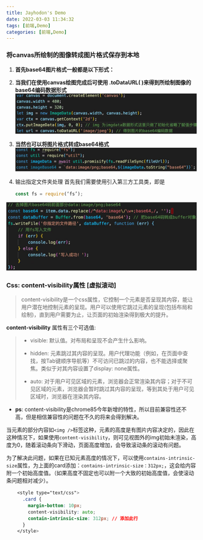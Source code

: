 ```yaml
---
title: Jayhodon's Demo
date: 2022-03-03 11:34:32
tags: [前端,Demo]
categories: [前端,Demo]
---
```

### 将canvas所绘制的图像转成图片格式保存到本地

1. **首先base64图片格式一般都是以下形式：**
   <!-- ‘data:image/jpeg;base64, […base64编码]’ -->

2. **当我们在使用canvas绘图完成后可使用 .toDataURL( )来得到所绘制图像的base64编码数据形式**![toDataURL](../images/Jayhodon-s-Demo/baseToImg_1.jpg)

3. **当然也可以将图片格式转成base64格式**![imgToBase](../images/Jayhodon-s-Demo/baseToImg_2.jpg)

4. 输出指定文件夹处理
   首先我们需要使用引入第三方工具类，即是

   ```javascript
   const fs = require(‘fs’); 
   ```

![Save](../images/Jayhodon-s-Demo/baseToImg_3.jpg)





### Css: content-visibility属性 [虚拟滚动]

> content-visibility是一个css属性，它控制一个元素是否呈现其内容，能让用户潜在地控制元素的呈现。用户可以使用它跳过元素的呈现(包括布局和绘制)，直到用户需要为止，让页面的初始渲染得到极大的提升。



**content-visibility** 属性有三个可选值:

> - visible: 默认值。对布局和呈现不会产生什么影响。
>
> - hidden: 元素跳过其内容的呈现。用户代理功能（例如，在页面中查找，按Tab键顺序导航等）不可访问已跳过的内容，也不能选择或聚焦。类似于对其内容设置了display: none属性。
> - auto: 对于用户可见区域的元素，浏览器会正常渲染其内容；对于不可见区域的元素，浏览器会暂时跳过其内容的呈现，等到其处于用户可见区域时，浏览器在渲染其内容。

- **ps**: content-visibility是chrome85今年新增的特性，所以目前兼容性还不高，但是相信兼容性的问题在不久的将来会得到解决。



​	当元素的部分内容如`<img />`标签这种，元素的高度是有图片内容决定的，因此在这种情况下，如果使用`content-visibility`，则可见视图外的img初始未渲染，高度为0，随着滚动条向下滑动，页面高度增加，会导致滚动条的滚动有问题。



​	为了解决此问题，如果在已知元素高度的情况下，可以使用`contains-intrinsic-size`属性，为上面的card添加：`contains-intrinsic-size：312px;`，这会给内容附一个初始高度值。（如果高度不固定也可以附一个大致的初始高度值，会使滚动条问题相对减少）。

```css
    <style type="text/css">
      .card {
        margin-bottom: 10px;
        content-visibility: auto;
        contain-intrinsic-size: 312px; // 添加此行
      }
    </style>
```